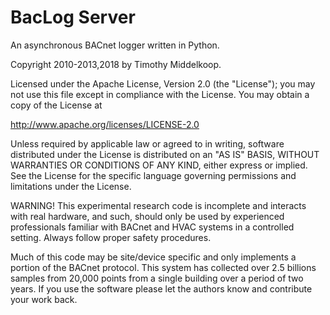 BacLog Server
=============

An asynchronous BACnet logger written in Python.

Copyright 2010-2013,2018 by Timothy Middelkoop.

Licensed under the Apache License, Version 2.0 (the "License");
you may not use this file except in compliance with the License.
You may obtain a copy of the License at

  http://www.apache.org/licenses/LICENSE-2.0

Unless required by applicable law or agreed to in writing, software
distributed under the License is distributed on an "AS IS" BASIS,
WITHOUT WARRANTIES OR CONDITIONS OF ANY KIND, either express or implied.
See the License for the specific language governing permissions and
limitations under the License.

WARNING! This experimental research code is incomplete and interacts with real hardware, and such, should only be used by experienced professionals familiar with BACnet and HVAC systems in a controlled setting. Always follow proper safety procedures.  

Much of this code may be site/device specific and only implements a portion of the BACnet protocol.  This system has collected over 2.5 billions samples from 20,000 points from a single building over a period of two years. If you use the software please let the authors know and contribute your work back.
